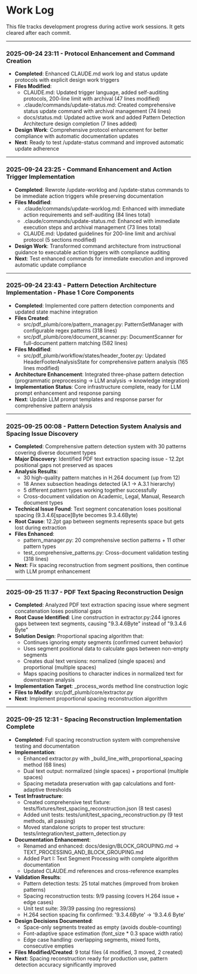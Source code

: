 # Work Log

This file tracks development progress during active work sessions. It gets cleared after each commit.

------
### 2025-09-24 23:11 - Protocol Enhancement and Command Creation
- **Completed**: Enhanced CLAUDE.md work log and status update protocols with explicit design work triggers
- **Files Modified**: 
  - CLAUDE.md: Updated trigger language, added self-auditing protocols, 200-line limit with archival (47 lines modified)
  - .claude/commands/update-status.md: Created comprehensive status update command with archival management (74 lines)
  - docs/status.md: Updated active work and added Pattern Detection Architecture design completion (7 lines added)
- **Design Work**: Comprehensive protocol enhancement for better compliance with automatic documentation updates
- **Next**: Ready to test /update-status command and improved automatic update adherence
---
### 2025-09-24 23:25 - Command Enhancement and Action Trigger Implementation
- **Completed**: Rewrote /update-worklog and /update-status commands to be immediate action triggers while preserving documentation
- **Files Modified**: 
  - .claude/commands/update-worklog.md: Enhanced with immediate action requirements and self-auditing (84 lines total)
  - .claude/commands/update-status.md: Enhanced with immediate execution steps and archival management (73 lines total)
  - CLAUDE.md: Updated guidelines for 200-line limit and archival protocol (5 sections modified)
- **Design Work**: Transformed command architecture from instructional guidance to executable action triggers with compliance auditing
- **Next**: Test enhanced commands for immediate execution and improved automatic update compliance
---
### 2025-09-24 23:43 - Pattern Detection Architecture Implementation - Phase 1 Core Components
- **Completed**: Implemented core pattern detection components and updated state machine integration
- **Files Created**:
  - src/pdf_plumb/core/pattern_manager.py: PatternSetManager with configurable regex patterns (318 lines)
  - src/pdf_plumb/core/document_scanner.py: DocumentScanner for full-document pattern matching (582 lines)
- **Files Modified**: 
  - src/pdf_plumb/workflow/states/header_footer.py: Updated HeaderFooterAnalysisState for comprehensive pattern analysis (165 lines modified)
- **Architecture Enhancement**: Integrated three-phase pattern detection (programmatic preprocessing → LLM analysis → knowledge integration)
- **Implementation Status**: Core infrastructure complete, ready for LLM prompt enhancement and response parsing
- **Next**: Update LLM prompt templates and response parser for comprehensive pattern analysis

---
### 2025-09-25 00:08 - Pattern Detection System Analysis and Spacing Issue Discovery
- **Completed**: Comprehensive pattern detection system with 30 patterns covering diverse document types
- **Major Discovery**: Identified PDF text extraction spacing issue - 12.2pt positional gaps not preserved as spaces
- **Analysis Results**: 
  - 30 high-quality pattern matches in H.264 document (up from 12)
  - 18 Annex subsection headings detected (A.1 → A.3.1 hierarchy)
  - 5 different pattern types working together successfully
  - Cross-document validation on Academic, Legal, Manual, Research document types
- **Technical Issue Found**: Text segment concatenation loses positional spacing (9.3.4.6[space]Byte becomes 9.3.4.6Byte)
- **Root Cause**: 12.2pt gap between segments represents space but gets lost during extraction
- **Files Enhanced**: 
  - pattern_manager.py: 20 comprehensive section patterns + 11 other pattern types
  - test_comprehensive_patterns.py: Cross-document validation testing (318 lines)
- **Next**: Fix spacing reconstruction from segment positions, then continue with LLM prompt enhancement

---
### 2025-09-25 11:37 - PDF Text Spacing Reconstruction Design
- **Completed**: Analyzed PDF text extraction spacing issue where segment concatenation loses positional gaps
- **Root Cause Identified**: Line construction in extractor.py:244 ignores gaps between text segments, causing "9.3.4.6Byte" instead of "9.3.4.6 Byte"
- **Solution Design**: Proportional spacing algorithm that:
  - Continues ignoring empty segments (confirmed current behavior)
  - Uses segment positional data to calculate gaps between non-empty segments  
  - Creates dual text versions: normalized (single spaces) and proportional (multiple spaces)
  - Maps spacing positions to character indices in normalized text for downstream analysis
- **Implementation Target**: _process_words method line construction logic
- **Files to Modify**: src/pdf_plumb/core/extractor.py
- **Next**: Implement proportional spacing reconstruction algorithm
---
### 2025-09-25 12:31 - Spacing Reconstruction Implementation Complete
- **Completed**: Full spacing reconstruction system with comprehensive testing and documentation
- **Implementation**: 
  - Enhanced extractor.py with _build_line_with_proportional_spacing method (68 lines)
  - Dual text output: normalized (single spaces) + proportional (multiple spaces)
  - Spacing metadata preservation with gap calculations and font-adaptive thresholds
- **Test Infrastructure**: 
  - Created comprehensive test fixture: tests/fixtures/test_spacing_reconstruction.json (8 test cases)
  - Added unit tests: tests/unit/test_spacing_reconstruction.py (9 test methods, all passing)
  - Moved standalone scripts to proper test structure: tests/integration/test_pattern_detection.py
- **Documentation Enhancement**:
  - Renamed and enhanced: docs/design/BLOCK_GROUPING.md → TEXT_PROCESSING_AND_BLOCK_GROUPING.md
  - Added Part I: Text Segment Processing with complete algorithm documentation
  - Updated CLAUDE.md references and cross-reference examples
- **Validation Results**:
  - Pattern detection tests: 25 total matches (improved from broken patterns)
  - Spacing reconstruction tests: 9/9 passing (covers H.264 issue + edge cases)
  - Unit test suite: 39/39 passing (no regressions)
  - H.264 section spacing fix confirmed: '9.3.4.6Byte' → '9.3.4.6 Byte'
- **Design Decisions Documented**:
  - Space-only segments treated as empty (avoids double-counting)
  - Font-adaptive space estimation (font_size * 0.3 space width ratio)
  - Edge case handling: overlapping segments, mixed fonts, consecutive empties
- **Files Modified/Created**: 9 total files (4 modified, 3 moved, 2 created)
- **Next**: Spacing reconstruction ready for production use, pattern detection accuracy significantly improved
